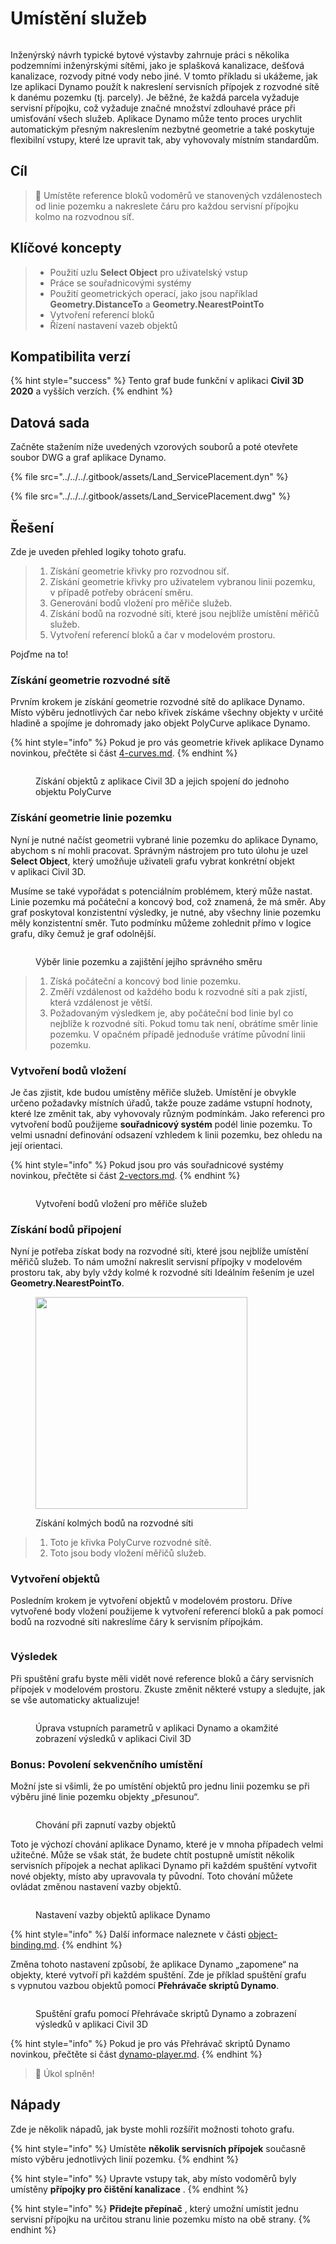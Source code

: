 # Umístění služeb

<figure><img src="../../../.gitbook/assets/Land_ServicePlacement_Dynamo (1).gif" alt=""><figcaption></figcaption></figure>

Inženýrský návrh typické bytové výstavby zahrnuje práci s několika podzemními inženýrskými sítěmi, jako je splašková kanalizace, dešťová kanalizace, rozvody pitné vody nebo jiné. V tomto příkladu si ukážeme, jak lze aplikaci Dynamo použít k nakreslení servisních přípojek z rozvodné sítě k danému pozemku (tj. parcely). Je běžné, že každá parcela vyžaduje servisní přípojku, což vyžaduje značné množství zdlouhavé práce při umisťování všech služeb. Aplikace Dynamo může tento proces urychlit automatickým přesným nakreslením nezbytné geometrie a také poskytuje flexibilní vstupy, které lze upravit tak, aby vyhovovaly místním standardům.

## Cíl

> :dart: Umístěte reference bloků vodoměrů ve stanovených vzdálenostech od linie pozemku a nakreslete čáru pro každou servisní přípojku kolmo na rozvodnou síť.

## Klíčové koncepty

> * Použití uzlu **Select Object** pro uživatelský vstup
> * Práce se souřadnicovými systémy
> * Použití geometrických operací, jako jsou například **Geometry.DistanceTo** a **Geometry.NearestPointTo**
> * Vytvoření referencí bloků
> * Řízení nastavení vazeb objektů

## Kompatibilita verzí

{% hint style="success" %} Tento graf bude funkční v aplikaci **Civil 3D 2020** a vyšších verzích. {% endhint %}

## Datová sada

Začněte stažením níže uvedených vzorových souborů a poté otevřete soubor DWG a graf aplikace Dynamo.

{% file src="../../../.gitbook/assets/Land_ServicePlacement.dyn" %}

{% file src="../../../.gitbook/assets/Land_ServicePlacement.dwg" %}

## Řešení

Zde je uveden přehled logiky tohoto grafu.

> 1. Získání geometrie křivky pro rozvodnou síť.
> 2. Získání geometrie křivky pro uživatelem vybranou linii pozemku, v případě potřeby obrácení směru.
> 3. Generování bodů vložení pro měřiče služeb.
> 4. Získání bodů na rozvodné síti, které jsou nejblíže umístění měřičů služeb.
> 5. Vytvoření referencí bloků a čar v modelovém prostoru.

Pojďme na to!

### Získání geometrie rozvodné sítě

Prvním krokem je získání geometrie rozvodné sítě do aplikace Dynamo. Místo výběru jednotlivých čar nebo křivek získáme všechny objekty v určité hladině a spojíme je dohromady jako objekt PolyCurve aplikace Dynamo.

{% hint style="info" %} Pokud je pro vás geometrie křivek aplikace Dynamo novinkou, přečtěte si část [4-curves.md](../../../5\_essential\_nodes\_and\_concepts/5-2\_geometry-for-computational-design/4-curves.md "mention"). {% endhint %}

<figure><img src="../../../.gitbook/assets/Land_ServicePlacement_DistributionMain (1).png" alt=""><figcaption><p>Získání objektů z aplikace Civil 3D a jejich spojení do jednoho objektu PolyCurve</p></figcaption></figure>

### Získání geometrie linie pozemku

Nyní je nutné načíst geometrii vybrané linie pozemku do aplikace Dynamo, abychom s ní mohli pracovat. Správným nástrojem pro tuto úlohu je uzel **Select Object**, který umožňuje uživateli grafu vybrat konkrétní objekt v aplikaci Civil 3D.

Musíme se také vypořádat s potenciálním problémem, který může nastat. Linie pozemku má počáteční a koncový bod, což znamená, že má směr. Aby graf poskytoval konzistentní výsledky, je nutné, aby všechny linie pozemku měly konzistentní směr. Tuto podmínku můžeme zohlednit přímo v logice grafu, díky čemuž je graf odolnější. 

<figure><img src="../../../.gitbook/assets/Land_ServicePlacement_Selection (2).png" alt=""><figcaption><p>Výběr linie pozemku a zajištění jejího správného směru</p></figcaption></figure>

> 1. Získá počáteční a koncový bod linie pozemku.
> 2. Změří vzdálenost od každého bodu k rozvodné síti a pak zjistí, která vzdálenost je větší.
> 3. Požadovaným výsledkem je, aby počáteční bod linie byl co nejblíže k rozvodné síti. Pokud tomu tak není, obrátíme směr linie pozemku. V opačném případě jednoduše vrátíme původní linii pozemku.

### Vytvoření bodů vložení

Je čas zjistit, kde budou umístěny měřiče služeb. Umístění je obvykle určeno požadavky místních úřadů, takže pouze zadáme vstupní hodnoty, které lze změnit tak, aby vyhovovaly různým podmínkám. Jako referenci pro vytvoření bodů použijeme **souřadnicový systém** podél linie pozemku. To velmi usnadní definování odsazení vzhledem k linii pozemku, bez ohledu na její orientaci.

{% hint style="info" %} Pokud jsou pro vás souřadnicové systémy novinkou, přečtěte si část [2-vectors.md](../../../5\_essential\_nodes\_and\_concepts/5-2\_geometry-for-computational-design/2-vectors.md "mention"). {% endhint %}

<figure><img src="../../../.gitbook/assets/Land_ServicePlacement_InsertionPoints.png" alt=""><figcaption><p>Vytvoření bodů vložení pro měřiče služeb</p></figcaption></figure>

### Získání bodů připojení

Nyní je potřeba získat body na rozvodné síti, které jsou nejblíže umístění měřičů služeb. To nám umožní nakreslit servisní přípojky v modelovém prostoru tak, aby byly vždy kolmé k rozvodné síti Ideálním řešením je uzel **Geometry.NearestPointTo**.

<figure><img src="../../../.gitbook/assets/Land_ServicePlacement_GetPerpendicularPoints (1).png" alt="" width="339"><figcaption><p>Získání kolmých bodů na rozvodné síti</p></figcaption></figure>

> 1. Toto je křivka PolyCurve rozvodné sítě.
> 2. Toto jsou body vložení měřičů služeb.

### Vytvoření objektů

Posledním krokem je vytvoření objektů v modelovém prostoru. Dříve vytvořené body vložení použijeme k vytvoření referencí bloků a pak pomocí bodů na rozvodné síti nakreslíme čáry k servisním přípojkám.

<figure><img src="../../../.gitbook/assets/Land_ServicePlacement_CreateObjects.png" alt=""><figcaption></figcaption></figure>

### Výsledek

Při spuštění grafu byste měli vidět nové reference bloků a čáry servisních přípojek v modelovém prostoru. Zkuste změnit některé vstupy a sledujte, jak se vše automaticky aktualizuje!

<figure><img src="../../../.gitbook/assets/Land_ServicePlacement_Dynamo (1).gif" alt=""><figcaption><p>Úprava vstupních parametrů v aplikaci Dynamo a okamžité zobrazení výsledků v aplikaci Civil 3D</p></figcaption></figure>

### Bonus: Povolení sekvenčního umístění

Možní jste si všimli, že po umístění objektů pro jednu linii pozemku se při výběru jiné linie pozemku objekty „přesunou“.

<figure><img src="../../../.gitbook/assets/Land_ServicePlacement_Binding.gif" alt=""><figcaption><p>Chování při zapnutí vazby objektů</p></figcaption></figure>

Toto je výchozí chování aplikace Dynamo, které je v mnoha případech velmi užitečné. Může se však stát, že budete chtít postupně umístit několik servisních přípojek a nechat aplikaci Dynamo při každém spuštění vytvořit nové objekty, místo aby upravovala ty původní. Toto chování můžete ovládat změnou nastavení vazby objektů.

<figure><img src="../../../.gitbook/assets/Land_ServicePlacement_BindingSettings.png" alt=""><figcaption><p>Nastavení vazby objektů aplikace Dynamo</p></figcaption></figure>

{% hint style="info" %} Další informace naleznete v části [object-binding.md](../../advanced-topics/object-binding.md "mention"). {% endhint %}

Změna tohoto nastavení způsobí, že aplikace Dynamo „zapomene“ na objekty, které vytvoří při každém spuštění. Zde je příklad spuštění grafu s vypnutou vazbou objektů pomocí **Přehrávače skriptů Dynamo**.

<figure><img src="../../../.gitbook/assets/Land_ServicePlacement_Player (2).gif" alt=""><figcaption><p>Spuštění grafu pomocí Přehrávače skriptů Dynamo a zobrazení výsledků v aplikaci Civil 3D</p></figcaption></figure>

{% hint style="info" %} Pokud je pro vás Přehrávač skriptů Dynamo novinkou, přečtěte si část [dynamo-player.md](../../dynamo-player.md "mention"). {% endhint %}

> :tada: Úkol splněn!

## Nápady

Zde je několik nápadů, jak byste mohli rozšířit možnosti tohoto grafu.

{% hint style="info" %} Umístěte **několik servisních přípojek** současně místo výběru jednotlivých linií pozemku. {% endhint %}

{% hint style="info" %} Upravte vstupy tak, aby místo vodoměrů byly umístěny **přípojky pro čištění kanalizace** . {% endhint %}

{% hint style="info" %} **Přidejte přepínač** , který umožní umístit jednu servisní přípojku na určitou stranu linie pozemku místo na obě strany. {% endhint %}
